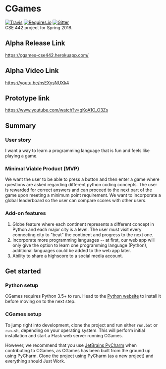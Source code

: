 # CGames
[![Travis](https://img.shields.io/travis/briankarUB/CGames/develop.svg)](https://travis-ci.org/briankarUB/CGames)
[![Requires.io](https://img.shields.io/requires/github/briankarUB/CGames/develop.svg)](https://requires.io/github/briankarUB/CGames/requirements/?branch=develop)
[![Gitter](https://img.shields.io/gitter/room/CGames_CSE442/Lobby.svg)](https://gitter.im/CGames_CSE442/Lobby)  
CSE 442 project for Spring 2018.
## Alpha Release Link
https://cgames-cse442.herokuapp.com/
## Alpha Video Link
https://youtu.be/nsEXysNUXk4

## Prototype link
https://www.youtube.com/watch?v=gKoA1O_O3Zs

## Summary

### User story
I want a way to learn a programming language that is fun and feels like
playing a game.

### Minimal Viable Product (MVP)
We want the user to be able to press a button and then enter a game where
questions are asked regarding different python coding concepts. The user is
rewarded for correct answers and can proceed to the next part of the game upon
meeting a minimum point requirement. We want to incorporate a global
leaderboard so the user can compare scores with other users.

### Add-on features
1. Globe feature where each continent represents a different concept in Python
and each major city is a level. The user must visit every connecting city to
"beat" the continent and progress to the next one.
2. Incorporate more programming languages -- at first, our web app will only
give the option to learn one programming language (Python), additional
languages could be added to the web app later.
3. Ability to share a highscore to a social media account.

## Get started
### Python setup
CGames requires Python 3.5+ to run. Head to the 
[Python website](https://www.python.org/downloads/) to install it before
moving on to the next step.

### CGames setup
To jump right into development, clone the project and run either `run.bat` or
`run.sh`, depending on your operating system. This will perform initial
installation and start a Flask web server running CGames.

However, we recommend that you use [JetBrains PyCharm](https://www.jetbrains.com/pycharm/)
when contributing to CGames, as CGames has been built from the ground up using
PyCharm. Clone the project using PyCharm (as a new project) and everything
should Just Work.
